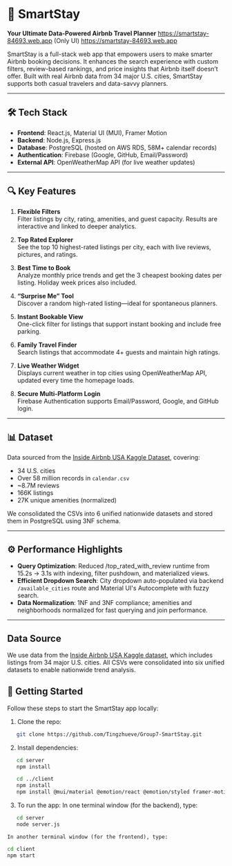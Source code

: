 # 🏡 SmartStay  
**Your Ultimate Data-Powered Airbnb Travel Planner** https://smartstay-84693.web.app (Only UI) https://smartstay-84693.web.app

SmartStay is a full-stack web app that empowers users to make smarter Airbnb booking decisions. It enhances the search experience with custom filters, review-based rankings, and price insights that Airbnb itself doesn’t offer. Built with real Airbnb data from 34 major U.S. cities, SmartStay supports both casual travelers and data-savvy planners.

---

## 🛠️ Tech Stack

- **Frontend**: React.js, Material UI (MUI), Framer Motion  
- **Backend**: Node.js, Express.js  
- **Database**: PostgreSQL (hosted on AWS RDS, 58M+ calendar records)  
- **Authentication**: Firebase (Google, GitHub, Email/Password)  
- **External API**: OpenWeatherMap API (for live weather updates)

---

## 🔍 Key Features

1. **Flexible Filters**  
   Filter listings by city, rating, amenities, and guest capacity. Results are interactive and linked to deeper analytics.

2. **Top Rated Explorer**  
   See the top 10 highest-rated listings per city, each with live reviews, pictures, and ratings.

3. **Best Time to Book**  
   Analyze monthly price trends and get the 3 cheapest booking dates per listing. Holiday week prices also included.

4. **“Surprise Me” Tool**  
   Discover a random high-rated listing—ideal for spontaneous planners.

5. **Instant Bookable View**  
   One-click filter for listings that support instant booking and include free parking.

6. **Family Travel Finder**  
   Search listings that accommodate 4+ guests and maintain high ratings.

7. **Live Weather Widget**  
   Displays current weather in top cities using OpenWeatherMap API, updated every time the homepage loads.

8. **Secure Multi-Platform Login**  
   Firebase Authentication supports Email/Password, Google, and GitHub login.

---

## 📊 Dataset

Data sourced from the [Inside Airbnb USA Kaggle Dataset](https://www.kaggle.com/datasets/konradb/inside-airbnb-usa), covering:

- 34 U.S. cities  
- Over 58 million records in `calendar.csv`  
- ~8.7M reviews  
- 166K listings  
- 27K unique amenities (normalized)  

We consolidated the CSVs into 6 unified nationwide datasets and stored them in PostgreSQL using 3NF schema.

---

## ⚙️ Performance Highlights

- **Query Optimization**: Reduced /top_rated_with_review runtime from 15.2s → 3.1s with indexing, filter pushdown, and materialized views.
- **Efficient Dropdown Search**: City dropdown auto-populated via backend `/available_cities` route and Material UI's Autocomplete with fuzzy search.
- **Data Normalization**: 1NF and 3NF compliance; amenities and neighborhoods normalized for fast querying and join performance.

---


## Data Source
We use data from the [Inside Airbnb USA Kaggle dataset](https://www.kaggle.com/datasets/konradb/inside-airbnb-usa), which includes listings from 34 major U.S. cities. All CSVs were consolidated into six unified datasets to enable nationwide trend analysis.


## 🚀 Getting Started

Follow these steps to start the SmartStay app locally:

1. Clone the repo:

```bash
   git clone https://github.com/Tingzhueve/Group7-SmartStay.git
```

2. Install dependencies:

```sh
   cd server
   npm install
```

```sh
   cd ../client
   npm install
   npm install @mui/material @emotion/react @emotion/styled framer-motion
```

3. To run the app:
   In one terminal window (for the backend), type:

```sh
   cd server
   node server.js
```

    In another terminal window (for the frontend), type:

```sh
cd client
npm start
```

